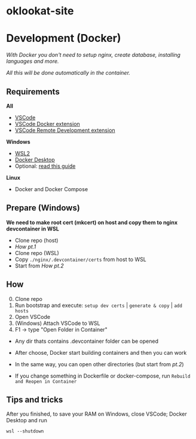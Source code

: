 # oklookat-site #

# Development (Docker)
*With Docker you don't need to setup nginx, create database, installing languages and more.*

*All this will be done automatically in the container.*

## Requirements


**All**
- [VSCode](https://code.visualstudio.com)
- [VSCode Docker extension](https://marketplace.visualstudio.com/items?itemName=ms-azuretools.vscode-docker)
- [VSCode Remote Development extension](https://marketplace.visualstudio.com/items?itemName=ms-vscode-remote.vscode-remote-extensionpack)


**Windows**
- [WSL2](https://docs.microsoft.com/en-us/windows/wsl/install)
- [Docker Desktop](https://www.docker.com/products/docker-desktop/)
- Optional: [read this guide](https://docs.microsoft.com/en-us/windows/wsl/tutorials/wsl-vscode)


**Linux**
- Docker and Docker Compose


## Prepare (Windows)
**We need to make root cert (mkcert) on host and copy them to nginx devcontainer in WSL**
- Clone repo (host)
- *How pt.1*
- Clone repo (WSL)
- Copy ```./nginx/.devcontainer/certs``` from host to WSL
- Start from *How pt.2*


## How
0. Clone repo
1. Run bootstrap and execute: 
```setup dev certs``` | ```generate & copy``` | ```add hosts```
2. Open VSCode
3. (Windows) Attach VSCode to WSL
4. F1 -> type "Open Folder in Container"

- Any dir thats contains .devcontainer folder can be opened

- After choose, Docker start building containers and then you can work

- In the same way, you can open other directories (but start from *pt.2*)

- If you change something in Dockerfile or docker-compose, run ```Rebuild and Reopen in Container```


## Tips and tricks
After you finished, to save your RAM on Windows, close VSCode; Docker Desktop and run
```  
wsl --shutdown
```